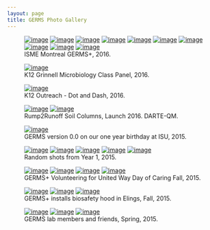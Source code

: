 ```yaml
---
layout: page
title: GERMS Photo Gallery
---
```

<figure class="third">
        <a href="https://raw.githubusercontent.com/germs-lab/germs-lab.github.com/master/images/group1.jpg"><img src="https://raw.githubusercontent.com/germs-lab/germs-lab.github.com/master/images/group1.jpg" alt="image"></a>
        <a href="https://raw.githubusercontent.com/germs-lab/germs-lab.github.com/master/images/group2.jpg"><img src="https://raw.githubusercontent.com/germs-lab/germs-lab.github.com/master/images/group2.jpg" alt="image"></a>
        <a href="https://raw.githubusercontent.com/germs-lab/germs-lab.github.com/master/images/goofy.jpg"><img src="https://raw.githubusercontent.com/germs-lab/germs-lab.github.com/master/images/goofy.jpg" alt="image"></a>
        <a href="https://raw.githubusercontent.com/germs-lab/germs-lab.github.com/master/images/bike1.jpg"><img src="https://raw.githubusercontent.com/germs-lab/germs-lab.github.com/master/images/bike1.jpg" alt="image"></a>
        <a href="https://raw.githubusercontent.com/germs-lab/germs-lab.github.com/master/images/bike2.jpg"><img src="https://raw.githubusercontent.com/germs-lab/germs-lab.github.com/master/images/bike2.jpg" alt="image"></a>
        <a href="https://raw.githubusercontent.com/germs-lab/germs-lab.github.com/master/images/bike3.jpg"><img src="https://raw.githubusercontent.com/germs-lab/germs-lab.github.com/master/images/bike3.jpg" alt="image"></a>
        <a href="https://raw.githubusercontent.com/germs-lab/germs-lab.github.com/master/images/bike4.jpg"><img src="https://raw.githubusercontent.com/germs-lab/germs-lab.github.com/master/images/bike4.jpg" alt="image"></a>
        <a href="https://raw.githubusercontent.com/germs-lab/germs-lab.github.com/master/images/bike5.jpg"><img src="https://raw.githubusercontent.com/germs-lab/germs-lab.github.com/master/images/bike5.jpg" alt="image"></a>
        <a href="https://raw.githubusercontent.com/germs-lab/germs-lab.github.com/master/images/bike6.jpg"><img src="https://raw.githubusercontent.com/germs-lab/germs-lab.github.com/master/images/bike6.jpg" alt="image"></a>
        <a href="https://raw.githubusercontent.com/germs-lab/germs-lab.github.com/master/images/dance1.jpg"><img src="https://raw.githubusercontent.com/germs-lab/germs-lab.github.com/master/images/dance1.jpg" alt="image"></a>
        <figcaption>ISME Montreal GERMS+, 2016. </figcaption>
</figure>

<figure class="third">
        <a href="https://raw.githubusercontent.com/germs-lab/germs-lab.github.com/master/images/grinnell.jpg"><img src="https://raw.githubusercontent.com/germs-lab/germs-lab.github.com/master/images/grinnell.jpg" alt="image"></a>
        <figcaption>K12 Grinnell Microbiology Class Panel, 2016. </figcaption>
</figure>

<figure class="third">
        <a href="https://raw.githubusercontent.com/germs-lab/germs-lab.github.com/master/images/rand9.jpg"><img src="https://raw.githubusercontent.com/germs-lab/germs-lab.github.com/master/images/rand9.jpg" alt="image"></a>
        <figcaption>K12 Outreach - Dot and Dash, 2016. </figcaption>
</figure>

<figure class="third">
        <a href="https://raw.githubusercontent.com/germs-lab/germs-lab.github.com/master/images/rand7.jpg"><img src="https://raw.githubusercontent.com/germs-lab/germs-lab.github.com/master/images/rand7.jpg" alt="image"></a>
        <a href="https://raw.githubusercontent.com/germs-lab/germs-lab.github.com/master/images/rand8.jpg"><img src="https://raw.githubusercontent.com/germs-lab/germs-lab.github.com/master/images/rand8.jpg" alt="image"></a>        
        <figcaption>Rump2Runoff Soil Columns, Launch 2016.  DARTE-QM. </figcaption>
</figure>


<figure class="third">
        <a href="https://raw.githubusercontent.com/germs-lab/germs-lab.github.com/master/images/germs_v0.jpg"><img src="https://raw.githubusercontent.com/germs-lab/germs-lab.github.com/master/images/germs_v0.jpg" alt="image"></a>
        <figcaption>GERMS version 0.0 on our one year birthday at ISU, 2015.</figcaption>
</figure>

<figure class="third">
        <a href="https://raw.githubusercontent.com/germs-lab/germs-lab.github.com/master/images/rand2.jpg"><img src="https://raw.githubusercontent.com/germs-lab/germs-lab.github.com/master/images/rand2.jpg" alt="image"></a>
        <a href="https://raw.githubusercontent.com/germs-lab/germs-lab.github.com/master/images/rand3.jpg"><img src="https://raw.githubusercontent.com/germs-lab/germs-lab.github.com/master/images/rand3.jpg" alt="image"></a>
        <a href="https://raw.githubusercontent.com/germs-lab/germs-lab.github.com/master/images/rand4.jpg"><img src="https://raw.githubusercontent.com/germs-lab/germs-lab.github.com/master/images/rand4.jpg" alt="image" class="rotate90"></a>                
        <a href="https://raw.githubusercontent.com/germs-lab/germs-lab.github.com/master/images/rand5.jpg"><img src="https://raw.githubusercontent.com/germs-lab/germs-lab.github.com/master/images/rand5.jpg" alt="image"></a>
        <a href="https://raw.githubusercontent.com/germs-lab/germs-lab.github.com/master/images/rand6.jpg"><img src="https://raw.githubusercontent.com/germs-lab/germs-lab.github.com/master/images/rand6.jpg" alt="image"></a>               
        <figcaption>Random shots from Year 1, 2015.</figcaption>
</figure>

<figure class="third">
	<a href="https://raw.githubusercontent.com/germs-lab/germs-lab.github.com/master/images/care0.gif"><img src="https://raw.githubusercontent.com/germs-lab/germs-lab.github.com/master/images/care0.gif" alt="image"></a>
	<a href="https://raw.githubusercontent.com/germs-lab/germs-lab.github.com/master/images/care1.gif"><img src="https://raw.githubusercontent.com/germs-lab/germs-lab.github.com/master/images/care1.gif" alt="image"></a>
	<a href="https://raw.githubusercontent.com/germs-lab/germs-lab.github.com/master/images/care2.gif"><img src="https://raw.githubusercontent.com/germs-lab/germs-lab.github.com/master/images/care2.gif" alt="image"></a>
		<a href="https://raw.githubusercontent.com/germs-lab/germs-lab.github.com/master/images/care3.gif"><img src="https://raw.githubusercontent.com/germs-lab/germs-lab.github.com/master/images/care3.gif" alt="image"></a>
	<figcaption>GERMS+ Volunteering for United Way Day of Caring Fall, 2015.</figcaption>
</figure>


<figure class="third">
	<a href="https://raw.githubusercontent.com/germs-lab/germs-lab.github.com/master/images/hood1.gif"><img src="https://raw.githubusercontent.com/germs-lab/germs-lab.github.com/master/images/hood1.gif" alt="image"></a>
	<a href="https://raw.githubusercontent.com/germs-lab/germs-lab.github.com/master/images/hood2.gif"><img src="https://raw.githubusercontent.com/germs-lab/germs-lab.github.com/master/images/hood2.gif" alt="image"></a>
	<a href="https://raw.githubusercontent.com/germs-lab/germs-lab.github.com/master/images/hood3.gif"><img src="https://raw.githubusercontent.com/germs-lab/germs-lab.github.com/master/images/hood3.gif" alt="image"></a>
	<figcaption>GERMS+ installs biosafety hood in Elings, Fall, 2015.</figcaption>
</figure>


<figure class="third">
	<a href="https://raw.githubusercontent.com/germs-lab/germs-lab.github.com/master/images/JinAndRyan_big.jpg"><img src="https://raw.githubusercontent.com/germs-lab/germs-lab.github.com/master/images/JinAndRyan_small.jpg" alt="image"></a>
	<a href="https://raw.githubusercontent.com/germs-lab/germs-lab.github.com/master/images/algae.big.jpg"><img src="https://raw.githubusercontent.com/germs-lab/germs-lab.github.com/master/images/algae.small.jpg" alt="image"></a>
	<a href="https://raw.githubusercontent.com/germs-lab/germs-lab.github.com/master/images/adinaandtomas.big.jpg"><img src="https://raw.githubusercontent.com/germs-lab/germs-lab.github.com/master/images/adinaandtomas.small.jpg" alt="image"></a>
	<figcaption>GERMS lab members and friends, Spring, 2015.</figcaption>
</figure>

